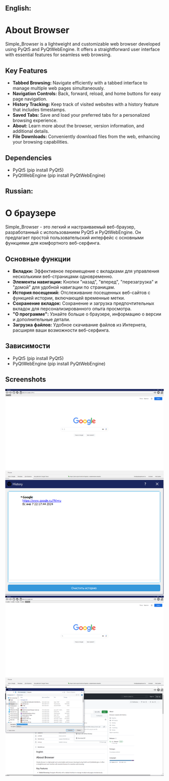 ## English:
# About Browser

Simple_Browser is a lightweight and customizable web browser developed using PyQt5 and PyQtWebEngine. It offers a straightforward user interface with essential features for seamless web browsing.

## Key Features

- **Tabbed Browsing:** Navigate efficiently with a tabbed interface to manage multiple web pages simultaneously.
- **Navigation Controls:** Back, forward, reload, and home buttons for easy page navigation.
- **History Tracking:** Keep track of visited websites with a history feature that includes timestamps.
- **Saved Tabs:** Save and load your preferred tabs for a personalized browsing experience.
- **About:** Learn more about the browser, version information, and additional details.
- **File Downloads:** Conveniently download files from the web, enhancing your browsing capabilities.

## Dependencies

- PyQt5 (pip install PyQt5)
- PyQtWebEngine (pip install PyQtWebEngine)

## Russian:

# О браузере
Simple_Browser - это легкий и настраиваемый веб-браузер, разработанный с использованием PyQt5 и PyQtWebEngine. Он предлагает простой пользовательский интерфейс с основными функциями для комфортного веб-серфинга.

## Основные функции
- **Вкладки:** Эффективное перемещение с вкладками для управления несколькими веб-страницами одновременно.
- **Элементы навигации:** Кнопки "назад", "вперед", "перезагрузка" и "домой" для удобной навигации по страницам.
- **История посещений:** Отслеживание посещенных веб-сайтов с функцией истории, включающей временные метки.
- **Сохранение вкладок:** Сохранение и загрузка предпочтительных вкладок для персонализированного опыта просмотра.
- **"О программе":** Узнайте больше о браузере, информацию о версии и дополнительные детали.
- **Загрузка файлов:** Удобное скачивание файлов из Интернета, расширяя ваши возможности веб-серфинга.

## Зависимости

- PyQt5 (pip install PyQt5)
- PyQtWebEngine (pip install PyQtWebEngine)

## Screenshots

![image1](/screenshots/image1.PNG?raw=true "Home page")
![image2](/screenshots/image2.PNG?raw=true "History")
![image3](/screenshots/image3.PNG?raw=true "Many tabs")
![download](/screenshots/dowalod.PNG?raw=true "Download files")


